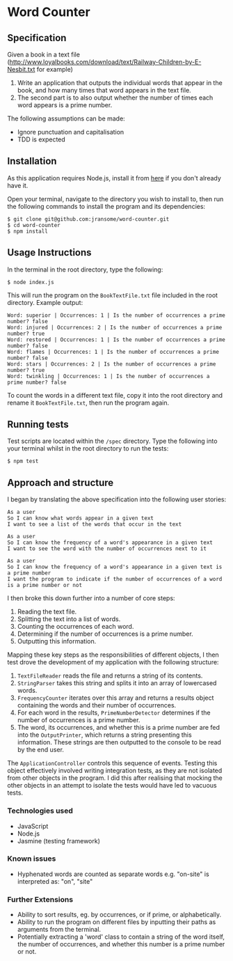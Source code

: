 # Word Counter

## Specification
Given a book in a text file (http://www.loyalbooks.com/download/text/Railway-Children-by-E-Nesbit.txt for example)

1.	Write an application that outputs the individual words that appear in the book, and how many times that word appears in the text file.
2.	The second part is to also output whether the number of times each word appears is a prime number.

The following assumptions can be made:
* Ignore punctuation and capitalisation
* TDD is expected

## Installation
As this application requires Node.js, install it from [here](https://nodejs.org/en/) if you don't already have it.

Open your terminal, navigate to the directory you wish to install to, then run the following commands to install the program and its dependencies:

```
$ git clone git@github.com:jransome/word-counter.git
$ cd word-counter
$ npm install
```

## Usage Instructions

In the terminal in the root directory, type the following:
```
$ node index.js
```
This will run the program on the `BookTextFile.txt` file included in the root directory. Example output:
```
Word: superior | Occurrences: 1 | Is the number of occurrences a prime number? false
Word: injured | Occurrences: 2 | Is the number of occurrences a prime number? true
Word: restored | Occurrences: 1 | Is the number of occurrences a prime number? false
Word: flames | Occurrences: 1 | Is the number of occurrences a prime number? false
Word: stars | Occurrences: 2 | Is the number of occurrences a prime number? true
Word: twinkling | Occurrences: 1 | Is the number of occurrences a prime number? false
```

To count the words in a different text file, copy it into the root directory and rename it `BookTextFile.txt`, then run the program again.

## Running tests
Test scripts are located within the `/spec` directory. Type the following into your terminal whilst in the root directory to run the tests:

```
$ npm test
```

## Approach and structure
I began by translating the above specification into the following user stories:
```
As a user
So I can know what words appear in a given text
I want to see a list of the words that occur in the text

As a user
So I can know the frequency of a word's appearance in a given text
I want to see the word with the number of occurrences next to it

As a user
So I can know the frequency of a word's appearance in a given text is a prime number
I want the program to indicate if the number of occurrences of a word is a prime number or not
```
I then broke this down further into a number of core steps:
1. Reading the text file.
2. Splitting the text into a list of words.
3. Counting the occurrences of each word.
4. Determining if the number of occurrences is a prime number.
5. Outputting this information.

Mapping these key steps as the responsibilities of different objects, I then test drove the development of my application with the following structure:

1. `TextFileReader` reads the file and returns a string of its contents.
2. `StringParser` takes this string and splits it into an array of lowercased words.
3. `FrequencyCounter` iterates over this array and returns a results object containing the words and their number of occurrences.
4. For each word in the results, `PrimeNumberDetector` determines if the number of occurrences is a prime number.
5. The word, its occurrences, and whether this is a prime number are fed into the `OutputPrinter`, which returns a string presenting this information. These strings are then outputted to the console to be read by the end user.

The `ApplicationController` controls this sequence of events. Testing this object effectively involved writing integration tests, as they are not isolated from other objects in the program. I did this after realising that mocking the other objects in an attempt to isolate the tests would have led to vacuous tests.

### Technologies used
* JavaScript
* Node.js
* Jasmine (testing framework)

### Known issues
* Hyphenated words are counted as separate words e.g. "on-site" is interpreted as: "on", "site"

### Further Extensions
* Ability to sort results, eg. by occurrences, or if prime, or alphabetically.
* Ability to run the program on different files by inputting their paths as arguments from the terminal.
* Potentially extracting a 'word' class to contain a string of the word itself, the number of occurrences, and whether this number is a prime number or not.
